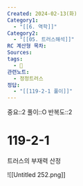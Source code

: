 ```yaml
---
Created: 2024-02-13(화)
Category1:
  - "[[6. 역학]]"
Category2:
  - "[[05. 트러스해석]]"
RC 계산형 목차: 
Sources: 
tags:
  - 🧮
관련노트:
  - 정정트러스
정답:
  - "[[119-2-1 풀이]]"
---
```

중요::2
풀이::O
반복도::2
#  119-2-1


트러스의 부재력 산정

![[Untitled 252.png]]